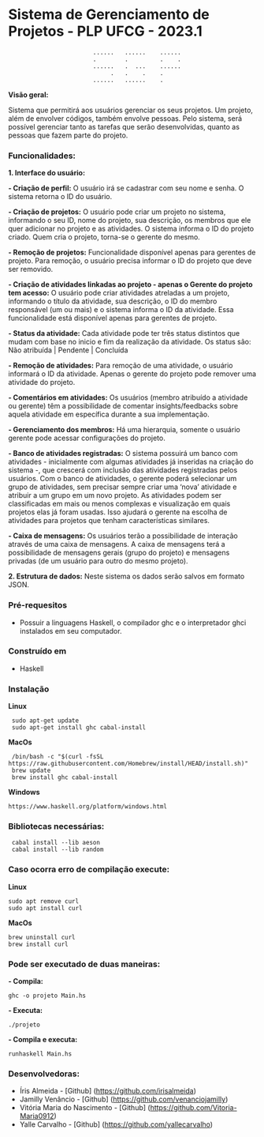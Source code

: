 # Sistema de Gerenciamento de Projetos - PLP UFCG - 2023.1

                            ......   ......    ......   
                            .        .         .    .
                            ......   .  ...    ......        
                                 .   .    .    .
                            ......   ......    .
**Visão geral:**

Sistema que permitirá aos usuários gerenciar os seus projetos. Um projeto, além de envolver códigos, também envolve pessoas. Pelo sistema, será possível gerenciar tanto as tarefas que serão desenvolvidas, quanto as pessoas que fazem parte do projeto.



### Funcionalidades:

**1. Interface do usuário:**
   
  **- Criação de perfil:**
  O usuário irá se cadastrar com seu nome e senha. O sistema retorna o ID do usuário.
     
  **- Criação de projetos:**
  O usuário pode criar um projeto no sistema, informando o seu ID, nome do projeto, sua descrição, os membros que ele quer adicionar no projeto e as atividades. O sistema informa o ID do projeto criado.
  Quem cria o projeto, torna-se o gerente do mesmo.
         
  **- Remoção de projetos:**
  Funcionalidade disponível apenas para gerentes de projeto. Para remoção, o usuário precisa informar o ID do projeto que deve ser removido.
    
  **- Criação de atividades linkadas ao projeto - apenas o Gerente do projeto tem acesso:**
  O usuário pode criar atividades atreladas a um projeto, informando o título da atividade, sua descrição, o ID do membro responsável (um ou mais) e o sistema informa o ID da atividade.
  Essa funcionalidade está disponível apenas para gerentes de projeto.
    
  **- Status da atividade:**
  Cada atividade pode ter três status distintos que mudam com base no inicio e fim da realização da atividade.
  Os status são: Não atribuída | Pendente | Concluída
      
  **- Remoção de atividades:**
  Para remoção de uma atividade, o usuário informará o ID da atividade. 
  Apenas o gerente do projeto pode remover uma atividade do projeto.
    
  **- Comentários em atividades:**
  Os usuários (membro atribuído a atividade ou gerente) têm a possibilidade de comentar insights/feedbacks sobre aquela atividade em específica durante a sua implementação.
    
  **- Gerenciamento dos membros:**
  Há uma hierarquia, somente o usuário gerente pode acessar configurações do projeto.
    
  **- Banco de atividades registradas:** 
  O sistema possuirá um banco com atividades - inicialmente com algumas atividades já inseridas na criação do sistema -, que crescerá com inclusão das atividades registradas pelos usuários.
  Com o banco de atividades, o gerente poderá selecionar um grupo de atividades, sem precisar sempre criar uma ‘nova’ atividade e atribuir a um grupo em um novo projeto. 
  As atividades podem ser classificadas em mais ou menos complexas e visualização em quais projetos elas já foram usadas. Isso ajudará o gerente na escolha de atividades para projetos que tenham características similares.
    
  **- Caixa de mensagens:**
  Os usuários terão a possibilidade de interação através de uma caixa de mensagens. A caixa de mensagens terá a possibilidade de mensagens gerais (grupo do projeto) e mensagens privadas (de um usuário para outro do mesmo projeto). 

**2. Estrutura de dados:**
  Neste sistema os dados serão salvos em formato JSON.
   

 ### Pré-requesitos
 - Possuir a linguagens Haskell, o compilador ghc e o interpretador ghci instalados em seu computador.

 ### Construído em
 - Haskell

 ### Instalação 
 **Linux**
 
     sudo apt-get update
     sudo apt-get install ghc cabal-install
 **MacOs**
 
     /bin/bash -c "$(curl -fsSL https://raw.githubusercontent.com/Homebrew/install/HEAD/install.sh)"
     brew update
     brew install ghc cabal-install
**Windows**

    https://www.haskell.org/platform/windows.html


### Bibliotecas necessárias:
     cabal install --lib aeson
     cabal install --lib random


### Caso ocorra erro de compilação execute:
**Linux** 

    sudo apt remove curl
    sudo apt install curl

**MacOs**

    brew uninstall curl
    brew install curl

 ### Pode ser executado de duas maneiras:
             
**- Compila:**

    ghc -o projeto Main.hs
**- Executa:** 

    ./projeto
    
**- Compila e executa:** 

    runhaskell Main.hs 

 ### Desenvolvedoras:
   - Íris Almeida - [Github] (https://github.com/irisalmeida)
   - Jamilly Venâncio - [Github] (https://github.com/venanciojamilly)
   - Vitória Maria do Nascimento - [Github] (https://github.com/Vitoria-Maria0912)
   - Yalle Carvalho - [Github] (https://github.com/yallecarvalho)
